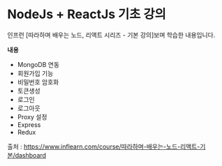 # NodeJs + ReactJs 기초 강의

인프런 [따라하며 배우는 노드, 리액트 시리즈 - 기본 강의]보며 학습한 내용입니다.

__내용__

* MongoDB 연동
* 회원가입 기능
* 비밀번호 암호화
* 토큰생성
* 로그인 
* 로그아웃
* Proxy 설정
* Express
* Redux

출처 : https://www.inflearn.com/course/따라하며-배우는-노드-리액트-기본/dashboard
